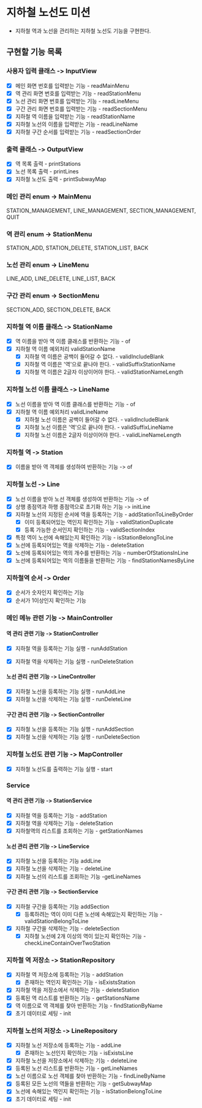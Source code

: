 # 지하철 노선도 미션
- 지하철 역과 노선을 관리하는 지하철 노선도 기능을 구현한다.

## 구현할 기능 목록

### 사용자 입력 클래스 -> InputView
- [x] 메인 화면 번호를 입력받는 기능 - readMainMenu
- [x] 역 관리 화면 번호를 입력받는 기능 - readStationMenu
- [x] 노선 관리 화면 번호를 입력받는 기능 - readLineMenu
- [x] 구간 관리 화면 번호를 입력받는 기능 - readSectionMenu
- [x] 지하철 역 이름을 입력받는 기능 - readStationName
- [x] 지하철 노선의 이름을 입력받는 기능 - readLineName
- [x] 지하철 구간 순서를 입력받는 기능 - readSectionOrder

### 출력 클래스 -> OutputView
- [x] 역 목록 출력 - printStations
- [x] 노선 목록 출력 - printLines
- [x] 지하철 노선도 출력 - printSubwayMap

### 메인 관리 enum -> MainMenu
STATION_MANAGEMENT, LINE_MANAGEMENT, SECTION_MANAGEMENT, QUIT

### 역 관리 enum -> StationMenu
STATION_ADD, STATION_DELETE, STATION_LIST, BACK

### 노선 관리 enum -> LineMenu
LINE_ADD, LINE_DELETE, LINE_LIST, BACK

### 구간 관리 enum -> SectionMenu
SECTION_ADD, SECTION_DELETE, BACK

### 지하철 역 이름 클래스 -> StationName
- [x] 역 이름을 받아 역 이름 클래스를 반환하는 기능 - of
- [x] 지하철 역 이름 예외처리 validStationName
  - [x] 지하철 역 이름은 공백이 들어갈 수 없다. - validIncludeBlank
  - [x] 지하철 역 이름은 '역'으로 끝나야 한다. - validSuffixStationName
  - [x] 지하철 역 이름은 2글자 이상이어야 한다. - validStationNameLength

### 지하철 노선 이름 클래스 -> LineName
- [x] 노선 이름을 받아 역 이름 클래스를 반환하는 기능 - of
- [x] 지하철 역 이름 예외처리 validLineName  
  - [x] 지하철 노선 이름은 공백이 들어갈 수 없다. - validIncludeBlank
  - [x] 지하철 노선 이름은 '역'으로 끝나야 한다. - validSuffixLineName
  - [x] 지하철 노선 이름은 2글자 이상이어야 한다. - validLineNameLength

### 지하철 역 -> Station
- [x] 이름을 받아 역 객체를 생성하여 반환하는 기능 -> of

### 지하철 노선 -> Line
- [x] 노선 이름을 받아 노선 객체를 생성하여 반환하는 기능 -> of
- [x] 상행 종점역과 하행 종점역으로 초기화 하는 기능 -> initLine
- [x] 지하철 노선의 지정된 순서에 역을 등록하는 기능 - addStationToLineByOrder
  - [x] 이미 등록되어있는 역인지 확인하는 기능 - validStationDuplicate
  - [x] 등록 가능한 순서인지 확인하는 기능 - validSectionIndex
- [x] 특정 역이 노선에 속해있는지 확인하는 기능 - isStationBelongToLine
- [x] 노선에 등록되어있는 역을 삭제하는 기능 - deleteStation
- [x] 노선에 등록되어있는 역의 개수를 반환하는 기능 - numberOfStationsInLine
- [x] 노선에 등록되어있는 역의 이름들을 반환하는 기능 - findStationNamesByLine

### 지하철역 순서 -> Order
- [x] 순서가 숫자인지 확인하는 기능
- [x] 순서가 1이상인지 확인하는 기능

### 메인 메뉴 관련 기능 -> MainController

#### 역 관리 관련 기능 -> StationController
- [x] 지하철 역을 등록하는 기능 실행 - runAddStation
- [x] 지하철 역을 삭제하는 기능 실행 - runDeleteStation


#### 노선 관리 관련 기능 -> LineController
- [x] 지하철 노선을 등록하는 기능 실행 - runAddLine
- [x] 지하철 노선을 삭제하는 기능 실행 - runDeleteLine

#### 구간 관리 관련 기능 -> SectionController
- [x] 지하철 노선을 등록하는 기능 실행 - runAddSection
- [x] 지하철 노선을 삭제하는 기능 실행 - runDeleteSection

### 지하철 노선도 관련 기능 -> MapController
- [x] 지하철 노선도를 출력하는 기능 실행 - start


### Service
#### 역 관리 관련 기능 -> StationService
- [x] 지하철 역을 등록하는 기능 - addStation
- [x] 지하철 역을 삭제하는 기능 - deleteStation
- [x] 지하철역의 리스트를 조회하는 기능 - getStationNames

#### 노선 관리 관련 기능 -> LineService
- [x] 지하철 노선을 등록하는 기능 addLine
- [x] 지하철 노선을 삭제하는 기능 - deleteLine
- [x] 지하철 노선의 리스트를 조회하는 기능 -getLineNames

#### 구간 관리 관련 기능 -> SectionService
- [x] 지하철 구간을 등록하는 기능 addSection
  - [x] 등록하려는 역이 이미 다른 노선에 속해있는지 확인하는 기능 - validStationBelongToLine
- [x] 지하철 구간을 삭제하는 기능 - deleteSection
  - [x] 지하철 노선에 2개 이상의 역이 있는지 확인하는 기능 - checkLineContainOverTwoStation

### 지하철 역 저장소 -> StationRepository
- [x] 지하철 역 저장소에 등록하는 기능 - addStation
  - [x] 존재하는 역인지 확인하는 기능 - isExistsStation
- [x] 지하철 역을 저장소에서 삭제하는 기능 - deleteStation
- [x] 등록된 역 리스트를 반환하는 기능 - getStationsName
- [x] 역 이름으로 역 객체를 찾아 반환하는 기능 - findStationByName
- [x] 초기 데이터로 세팅 - init

### 지하철 노선의 저장소 -> LineRepository
- [x] 지하철 노선 저장소에 등록하는 기능 - addLine
  - [x] 존재하는 노선인지 확인하는 기능 - isExistsLine
- [x] 지하철 노선을 저장소에서 삭제하는 기능 - deleteLine
- [x] 등록된 노선 리스트를 반환하는 기능 - getLineNames
- [x] 노선 이름으로 노선 객체를 찾아 반환하는 기능 - findLineByName
- [x] 등록된 모든 노선의 역들을 반환하는 기능 - getSubwayMap
- [x] 노선에 속해있는 역인지 확인하는 기능 - isStationBelongToLine
- [x] 초기 데이터로 세팅 - init